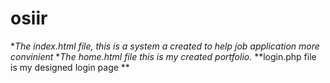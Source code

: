 # osiir

**The index.html file, this is a system a created to help job application more convinient*
**The home.html file this is my created portfolio.*
**login.php file is my designed login page **

